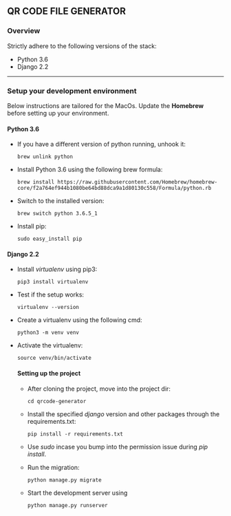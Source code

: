 ﻿
## QR CODE FILE GENERATOR

### Overview

Strictly adhere to the following versions of the stack:

- Python 3.6	
- Django 2.2

---


### Setup your development environment

Below instructions are tailored for the MacOs. Update the **Homebrew** before setting up your environment.


#### Python 3.6

- If you have a different version of python running, unhook it:

    `brew unlink python`

- Install Python 3.6 using the following brew formula:

    `
    brew install https://raw.githubusercontent.com/Homebrew/homebrew-core/f2a764ef944b1080be64bd88dca9a1d80130c558/Formula/python.rb
    `

- Switch to the installed version:

    `brew switch python 3.6.5_1`

- Install pip:

    `sudo easy_install pip`


#### Django 2.2

- Install *virtualenv* using pip3:

    `pip3 install virtualenv`

- Test if the setup works:

    ```
   virtualenv --version
    ```

- Create a virtualenv using the following cmd:

  `python3 -m venv venv`

- Activate the virtualenv:

    `source venv/bin/activate`

    #### Setting up the project

    - After cloning the project, move into the project dir:

        `cd qrcode-generator`

    - Install the specified *django* version and other packages through the requirements.txt:

        `pip install -r requirements.txt`

    - Use *sudo* incase you bump into the permission issue during *pip install*.

    - Run the migration:

        `python manage.py migrate`

    - Start the development server using

        `python manage.py runserver`

